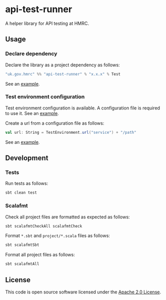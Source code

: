 
# api-test-runner

A helper library for API testing at HMRC.

## Usage

### Declare dependency

Declare the library as a project dependency as follows:

```scala
"uk.gov.hmrc" %% "api-test-runner" % "x.x.x" % Test
```

See an [example](https://github.com/hmrc/platform-example-api-scalatest-tests/blob/main/project/Dependencies.scala).

### Test environment configuration

Test environment configuration is available. A configuration file is required to use it. See an [example](https://github.com/hmrc/platform-example-api-scalatest-tests/blob/main/src/test/resources/application.conf).

Create a url from a configuration file as follows:

```scala
val url: String = TestEnvironment.url("service") + "/path"
```

See an [example](https://github.com/hmrc/platform-example-api-scalatest-tests/blob/main/src/test/scala/uk/gov/hmrc/api/service/IndividualsMatchingService.scala).

## Development

### Tests

Run tests as follows:

```bash
sbt clean test
```

### Scalafmt

Check all project files are formatted as expected as follows:

```bash
sbt scalafmtCheckAll scalafmtCheck
```

Format `*.sbt` and `project/*.scala` files as follows:

```bash
sbt scalafmtSbt
```

Format all project files as follows:

```bash
sbt scalafmtAll
```

## License

This code is open source software licensed under the [Apache 2.0 License]("http://www.apache.org/licenses/LICENSE-2.0.html").
